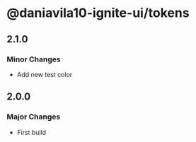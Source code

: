 # @daniavila10-ignite-ui/tokens

## 2.1.0

### Minor Changes

- Add new test color

## 2.0.0

### Major Changes

- First build
